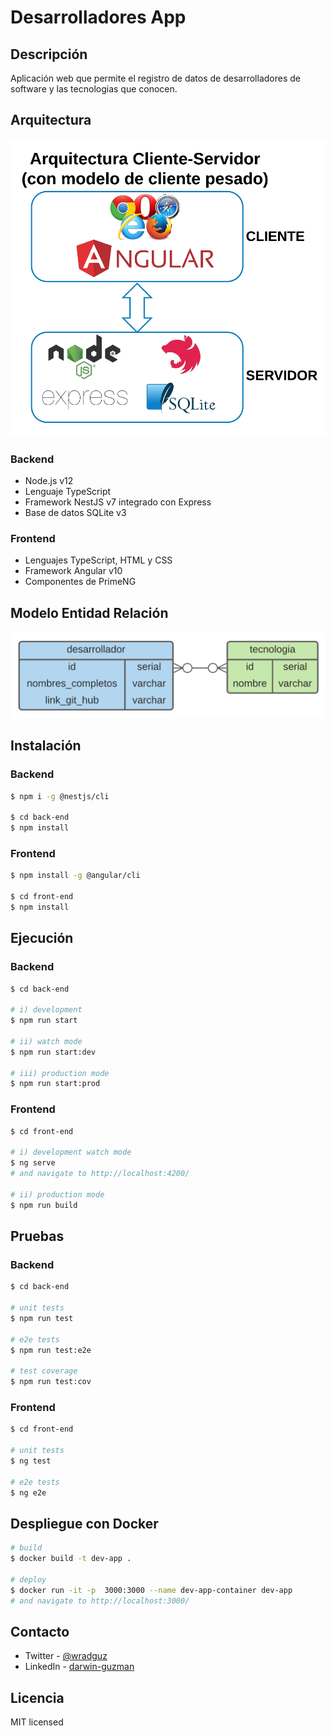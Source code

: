 # Desarrolladores App

## Descripción
Aplicación web que permite el registro de datos de desarrolladores de software y
las tecnologias que conocen. 

## Arquitectura
![Arquitectura](arquitectura.png)

### Backend
- Node.js v12
- Lenguaje TypeScript
- Framework NestJS v7 integrado con Express
- Base de datos SQLite v3

### Frontend
- Lenguajes TypeScript, HTML y CSS
- Framework Angular v10
- Componentes de PrimeNG


## Modelo Entidad Relación
![Modelo Entidad Relación](mer.png)

## Instalación
### Backend
```bash
$ npm i -g @nestjs/cli

$ cd back-end
$ npm install
```

### Frontend
```bash
$ npm install -g @angular/cli

$ cd front-end
$ npm install
```

## Ejecución
### Backend
```bash
$ cd back-end

# i) development
$ npm run start

# ii) watch mode
$ npm run start:dev

# iii) production mode
$ npm run start:prod
```

### Frontend
```bash
$ cd front-end

# i) development watch mode
$ ng serve 
# and navigate to http://localhost:4200/

# ii) production mode
$ npm run build
```


## Pruebas
### Backend
```bash
$ cd back-end

# unit tests
$ npm run test

# e2e tests
$ npm run test:e2e

# test coverage
$ npm run test:cov
```

### Frontend
```bash
$ cd front-end

# unit tests
$ ng test

# e2e tests
$ ng e2e
```

## Despliegue con Docker
```bash
# build
$ docker build -t dev-app .

# deploy
$ docker run -it -p  3000:3000 --name dev-app-container dev-app
# and navigate to http://localhost:3000/
```


## Contacto
- Twitter - [@wradguz](https://twitter.com/wradguz)
- LinkedIn - [darwin-guzman](https://www.linkedin.com/in/darwin-guzman/)

## Licencia
MIT licensed
